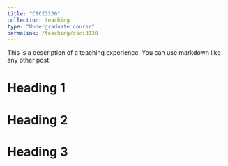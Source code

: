 ```yaml
---
title: "CSCI3130"
collection: teaching
type: "Undergraduate course"
permalink: /teaching/csci3130
---
```

<!-- venue: "University 1, Department" -->
<!-- date: 2014-01-01 -->
<!-- location: "City, Country" -->

This is a description of a teaching experience. You can use markdown like any other post.

Heading 1
======

Heading 2
======

Heading 3
======
